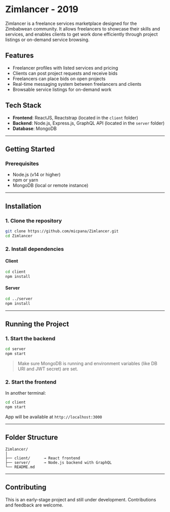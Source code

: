 # Zimlancer - 2019

Zimlancer is a freelance services marketplace designed for the Zimbabwean community. It allows freelancers to showcase their skills and services, and enables clients to get work done efficiently through project listings or on-demand service browsing.

## Features

- Freelancer profiles with listed services and pricing  
- Clients can post project requests and receive bids  
- Freelancers can place bids on open projects  
- Real-time messaging system between freelancers and clients  
- Browsable service listings for on-demand work  

## Tech Stack

- **Frontend**: ReactJS, Reactstrap (located in the `client` folder)  
- **Backend**: Node.js, Express.js, GraphQL API (located in the `server` folder)  
- **Database**: MongoDB  

---

## Getting Started

### Prerequisites

- Node.js (v14 or higher)  
- npm or yarn  
- MongoDB (local or remote instance)

---

## Installation

### 1. Clone the repository

```bash
git clone https://github.com/micpana/Zimlancer.git
cd Zimlancer
```

### 2. Install dependencies

#### Client

```bash
cd client
npm install
```

#### Server

```bash
cd ../server
npm install
```

---

## Running the Project

### 1. Start the backend

```bash
cd server
npm start
```

> Make sure MongoDB is running and environment variables (like DB URI and JWT secret) are set.

### 2. Start the frontend

In another terminal:

```bash
cd client
npm start
```

App will be available at `http://localhost:3000`

---

## Folder Structure

```
Zimlancer/
│
├── client/      → React frontend
├── server/      → Node.js backend with GraphQL
└── README.md
```

---

## Contributing

This is an early-stage project and still under development. Contributions and feedback are welcome.
